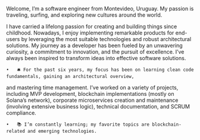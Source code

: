 Welcome, I’m a software engineer from Montevideo, Uruguay. My passion is traveling, surfing, and exploring new cultures around the world.

I have carried a lifelong passion for creating and building things since childhood. Nowadays, I enjoy implementing remarkable products for end-users by leveraging the most suitable technologies and robust architectural solutions. My journey as a developer has been fueled by an unwavering curiosity, a commitment to innovation, and the pursuit of excellence. I’ve always been inspired to transform ideas into effective software solutions.

	•	🛎️ For the past six years, my focus has been on learning clean code fundamentals, gaining an architectural overview, 
 and mastering time management. I’ve worked on a variety of projects, including MVP development, 
 blockchain implementations (mostly on Solana’s network), corporate microservices creation and maintenance 
 (involving extensive business logic), technical documentation, and SCRUM compliance.
 
	•	📚 I’m constantly learning; my favorite topics are blockchain-related and emerging technologies.
